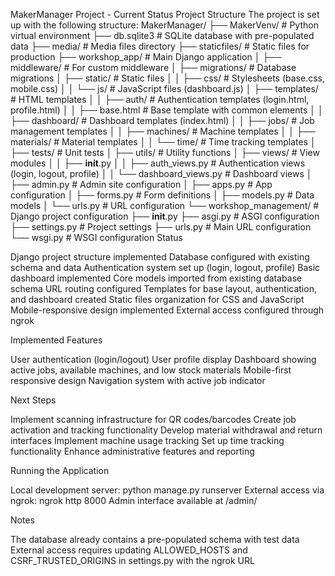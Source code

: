 MakerManager Project - Current Status
Project Structure
The project is set up with the following structure:
MakerManager/
├── MakerVenv/              # Python virtual environment
├── db.sqlite3              # SQLite database with pre-populated data
├── media/                  # Media files directory
├── staticfiles/            # Static files for production
├── workshop_app/           # Main Django application
│   ├── middleware/         # For custom middleware
│   ├── migrations/         # Database migrations
│   ├── static/             # Static files
│   │   ├── css/            # Stylesheets (base.css, mobile.css)
│   │   └── js/             # JavaScript files (dashboard.js)
│   ├── templates/          # HTML templates
│   │   ├── auth/           # Authentication templates (login.html, profile.html)
│   │   ├── base.html       # Base template with common elements
│   │   ├── dashboard/      # Dashboard templates (index.html)
│   │   ├── jobs/           # Job management templates
│   │   ├── machines/       # Machine templates
│   │   ├── materials/      # Material templates
│   │   └── time/           # Time tracking templates
│   ├── tests/              # Unit tests
│   ├── utils/              # Utility functions
│   ├── views/              # View modules
│   │   ├── __init__.py
│   │   ├── auth_views.py   # Authentication views (login, logout, profile)
│   │   └── dashboard_views.py  # Dashboard views
│   ├── admin.py            # Admin site configuration
│   ├── apps.py             # App configuration
│   ├── forms.py            # Form definitions
│   ├── models.py           # Data models
│   └── urls.py             # URL configuration
└── workshop_management/    # Django project configuration
    ├── __init__.py
    ├── asgi.py             # ASGI configuration
    ├── settings.py         # Project settings
    ├── urls.py             # Main URL configuration
    └── wsgi.py             # WSGI configuration
Status

Django project structure implemented
Database configured with existing schema and data
Authentication system set up (login, logout, profile)
Basic dashboard implemented
Core models imported from existing database schema
URL routing configured
Templates for base layout, authentication, and dashboard created
Static files organization for CSS and JavaScript
Mobile-responsive design implemented
External access configured through ngrok

Implemented Features

User authentication (login/logout)
User profile display
Dashboard showing active jobs, available machines, and low stock materials
Mobile-first responsive design
Navigation system with active job indicator

Next Steps

Implement scanning infrastructure for QR codes/barcodes
Create job activation and tracking functionality
Develop material withdrawal and return interfaces
Implement machine usage tracking
Set up time tracking functionality
Enhance administrative features and reporting

Running the Application

Local development server: python manage.py runserver
External access via ngrok: ngrok http 8000
Admin interface available at /admin/

Notes

The database already contains a pre-populated schema with test data
External access requires updating ALLOWED_HOSTS and CSRF_TRUSTED_ORIGINS in settings.py with the ngrok URL